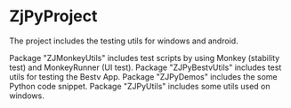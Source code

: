 # ZjPyProject
The project includes the testing utils for windows and android.

Package "ZJMonkeyUtils" includes test scripts by using Monkey (stability test) and MonkeyRunner (UI test).
Package "ZJPyBestvUtils" includes test utils for testing the Bestv App.
Package "ZJPyDemos" includes the some Python code snippet.
Package "ZJPyUtils" includes some utils used on windows.  
